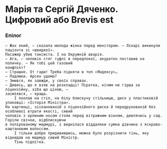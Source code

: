 # Марія та Сергій Дяченко. Цифровий або Brevis est

### Епілог

    — Жах який, — сказала молода жінка перед монітором. — Лікарі викинули пацієнта зі «швидкої».
    Пасажир убив таксиста. І на Окружній аварія.
    — Ага, — чоловік стяг туфлі в передпокої, акуратно поставив на поличку. — Як тобі цей газовий
    конфлікт?
    — Страшне. От гади! Треба підняти в топ «Яндексу»…
    — Падлюки. Арсен удома?
    — Змився, як завжди, у своїх справах.
    — Дивись, що я взяв на розкладці! Піратка, нічим не гірша за ліцензійну, хіба що ціною, —
    засміявся, — краща.
        І поклав на стіл, на білу блискучу стільницю, диск у пластиковій упаковці: «Історія Міністра».
    На картинці, зісканованій з ліцензійного диска й передрукованій без особливої втрати якості, сивий
    чоловік з орлиним носом стояв перед вітражним вікном, дивлячись у сад. Горіли свічки, відблискуючи
    в полірованому мармурі, і виднілася віддалеки сумна дівчина з яскраво-каштановим волоссям.
        І тільки добре придивившись, можна було розрізнити тінь, яку відкидав на мармур сивий Міністр.
        Тінь підлітка.
